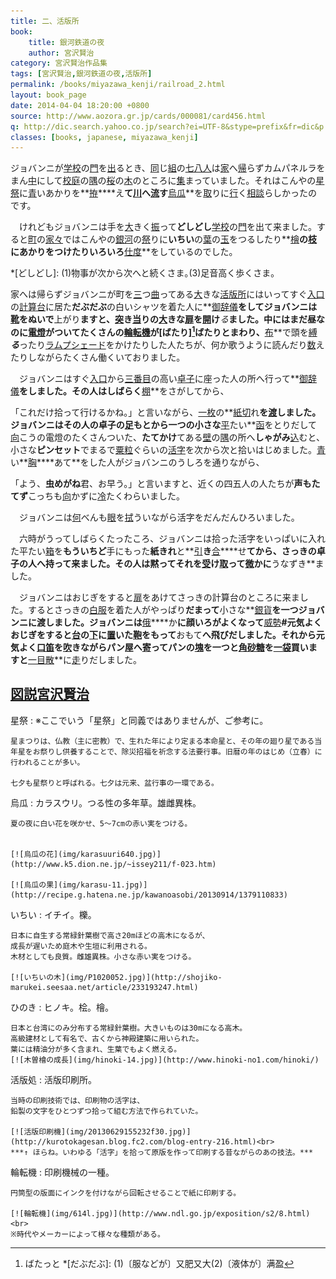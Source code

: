 ```yaml
---
title: 二、活版所
book:
    title: 銀河鉄道の夜
    author: 宮沢賢治
category: 宮沢賢治作品集
tags: [宮沢賢治,銀河鉄道の夜,活版所]
permalink: /books/miyazawa_kenji/railroad_2.html
layout: book_page
date: 2014-04-04 18:20:00 +0800
source: http://www.aozora.gr.jp/cards/000081/card456.html
q: http://dic.search.yahoo.co.jp/search?ei=UTF-8&stype=prefix&fr=dic&p
classes: [books, japanese, miyazawa_kenji]
---
```


ジョバンニが[学校](##がっこう)の[門](##もん)を[出](##で)るとき、[同](##おな)じ[組](##くみ)の[七八人](##しちはちにん)は[家](##いえ)へ[帰](##かえ)らずカムパネルラをまん[中](##なか)にして[校庭](##こうてい)の[隅](##すみ)の[桜](##さくら)の[木](##き)のところに[集](##あつ)まっていました。それはこんやの[星祭](##ほしまつり)に[青](##あお)いあかりを**[拵](##こしら)****え**て[川](##かわ)へ[流](##なが)す**[烏瓜](##からすうり)**を[取](##と)りに[行](##い)く[相談](##そうだん)らしかったのです。

　けれどもジョバンニは手を[大](##おお)きく[振](##ふ)って**どしどし**[学校](##がっこう)の[門](##もん)を出て来ました。すると[町](##まち)の[家々](##いえいえ)ではこんやの[銀河](##ぎんが)の[祭](##まつ)りに**いちい**の[葉](##は)の[玉](##たま)をつるしたり**[檜](##ひのき)**の[枝](##えだ)にあかりをつけたりいろいろ**[仕度](##したく)**をしているのでした。

*[どしどし]: (1)物事が次から次へと続くさま｡(3)足音高く歩くさま｡

家へは帰らずジョバンニが町を[三](##みっ)つ[曲](##まが)ってある[大](##おお)きな[活版所](##かっぱんじょ)にはいってすぐ[入口](##いりぐち)の[計算台](##けいさんだい)に居た**だぶだぶ**の白いシャツを着た人に**[御辞儀](##おじぎ)**をしてジョバンニは[靴](##くつ)をぬいで**上がり**ますと、[突](##つ)き[当](##あた)りの[大](##おお)きな[扉](##とびら)を[開](##あ)け***る***ました。中にはまだ昼なのに[電燈](##でんとう)がついてたくさんの[輪転機](##りんてんき)が[ばたり][^1]ばたりとまわり、**[布](##きれ)**で頭を[縛](##しば)***る***ったり[ラムプ](##lamp)[シェード](##shade)をかけたりした人たちが、何か歌うように読んだり[数](##かぞ)えたりしながらたくさん働くいておりました。

[^1]: ばたっと
*[だぶだぶ]: (1)〔服などが〕又肥又大(2)〔液体が〕满盈

　ジョバンニはすぐ[入口](##いりぐち)から[三番目](##さんばんめ)の高い[卓子](##テーブル)に座った人の所へ行って**[御辞儀](##おじぎ)**をしました。その人はしばらく**[棚](##たな)**をさがしてから、

「これだけ拾って行けるかね。」と言いながら、[一枚](##いちまい)の**[紙切](##かみき)れ**を[渡](##わた)しました。ジョバンニはその人の卓子の[足](##あし)もとから一つの小さな**[平](##ひら)たい**[函](##はこ)をとりだして[向](##む)こうの電燈のたくさんついた、**たてかけ**てある[壁](##かべ)の[隅](##すみ)の所へ**しゃがみ**[込](##こ)むと、小さな**ピンセット**でまるで[粟粒](##あわつぶ)ぐらいの[活字](##かつじ)を次から次と拾いはじめました。[青](##あお)い**[胸](##むね)****あて**をした人がジョバンニのうしろを通りながら、

「よう、**虫めがね**君、お早う。」と言いますと、近くの四五人の人たちが**声もたてず**こっちも[向](##む)かずに[冷](##つめ)たくわらいました。

　ジョバンニは[何](##なん)べんも[眼](##め)を[拭](##ぬぐ)ういながら活字をだんだんひろいました。

　六時がうってしばらくたったころ、ジョバンニは拾った活字をいっぱいに入れた平たい[箱](##はこ)を**もういちど**手にもった**紙きれ**と**[引](##ひ)****き****[合](##あわ)****せ**てから、さっきの卓子の人へ持って来ました。その人は黙ってそれを[受](##う)け[取](##と)って[微](##かす)かに**うなずき**ました。

　ジョバンニはおじぎをすると[扉](##とびら)をあけてさっきの計算台のところに来ました。するとさっきの[白服](##しろふく)を着た人がやっぱり**だまって**小さな**[銀貨](##ぎんか)**を一つジョバンニに渡しました。ジョバンニは**[俄](##にわ)****か**に顔いろがよくなって**[威勢](##いせい)**#元気よくおじぎをすると[台](##だい)の[下](##した)に[置](##お)いた[鞄](##かばん)をもって**おもて**へ飛びだしました。それから元気よく[口笛](##くちぶえ)を[吹](##ふ)きながらパン屋へ[寄](##よ)ってパンの[塊](##かたまり)を一つと[角砂糖](##かくざとう)を[一袋](##ひとふくろ)買いますと**[一目散](##いちもくさん)**に[走](##はし)りだしました。

[図説宮沢賢治](http://giovanni09.blog.fc2.com/blog-category-5.html)
------------

星祭
: ※ここでいう「星祭」と同義ではありませんが、ご参考に。

    星まつりは、仏教（主に密教）で、生れた年により定まる本命星と、その年の廻り星である当年星をお祭りし供養することで、除災招福を祈念する法要行事。旧暦の年のはじめ（立春）に行われることが多い。

    七夕も星祭りと呼ばれる。七夕は元来、盆行事の一環である。

烏瓜
: カラスウリ。つる性の多年草。雄雌異株。

    夏の夜に白い花を咲かせ、5～7cmの赤い実をつける。


    [![烏瓜の花](img/karasuuri640.jpg)](http://www.k5.dion.ne.jp/~issey211/f-023.htm)

    [![烏瓜の果](img/karasu-11.jpg)](http://recipe.g.hatena.ne.jp/kawanoasobi/20130914/1379110833)

いちい
: イチイ。櫟。

    日本に自生する常緑針葉樹で高さ20mほどの高木になるが、
    成長が遅いため庭木や生垣に利用される。  
    木材としても良質。雌雄異株。小さな赤い実をつける。
    
    [![いちいの木](img/P1020052.jpg)](http://shojiko-marukei.seesaa.net/article/233193247.html)

ひのき
: ヒノキ。桧。檜。

    日本と台湾にのみ分布する常緑針葉樹。大きいものは30mになる高木。
    高級建材として有名で、古くから神殿建築に用いられた。  
    葉には精油分が多く含まれ、生葉でもよく燃える。  
    [![木曽檜の成長](img/hinoki-14.jpg)](http://www.hinoki-no1.com/hinoki/)

活版処
: 活版印刷所。

    当時の印刷技術では、印刷物の活字は、
    鉛製の文字をひとつずつ拾って組む方法で作られていた。

    [![活版印刷機](img/20130629155232f30.jpg)](http://kurotokagesan.blog.fc2.com/blog-entry-216.html)<br>
    ***↑ ほらね。いわゆる「活字」を拾って原版を作って印刷する昔ながらのあの技法。***

輪転機
: 印刷機械の一種。

    円筒型の版面にインクを付けながら回転させることで紙に印刷する。

    [![輪転機](img/614l.jpg)](http://www.ndl.go.jp/exposition/s2/8.html)<br>
    ※時代やメーカーによって様々な種類がある。
